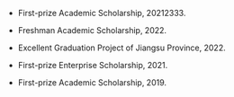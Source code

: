 - First-prize Academic Scholarship, 20212333.

- Freshman Academic Scholarship, 2022.

- Excellent Graduation Project of Jiangsu Province, 2022.

- First-prize Enterprise Scholarship, 2021.

- First-prize Academic Scholarship, 2019.